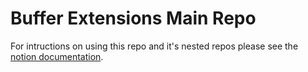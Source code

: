 Buffer Extensions Main Repo
===========================

For intructions on using this repo and it's nested repos please see the [notion documentation](https://www.notion.so/buffer/Extension-2147eb90f0084d628395357612d90c47).
